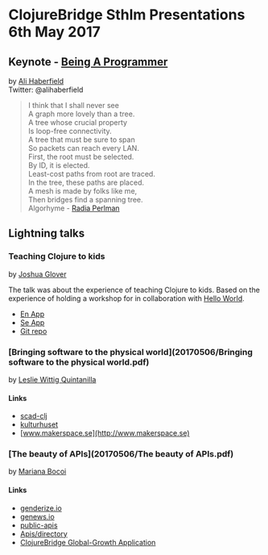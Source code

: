 # ClojureBridge Sthlm Presentations 6th May 2017

## Keynote - [Being A Programmer](20170506/beingaprogrammer_slides.pdf)
by [Ali Haberfield](https://www.linkedin.com/in/ali-haberfield-4b705620/)  
Twitter: @alihaberfield

> I think that I shall never see  
> A graph more lovely than a tree.  
> A tree whose crucial property  
> Is loop-free connectivity.  
> A tree that must be sure to span  
> So packets can reach every LAN.  
> First, the root must be selected.  
> By ID, it is elected.  
> Least-cost paths from root are traced.  
> In the tree, these paths are placed.  
> A mesh is made by folks like me,  
> Then bridges find a spanning tree.  
> Algorhyme - [Radia Perlman](https://en.wikipedia.org/wiki/Radia_Perlman)  


## Lightning talks

### Teaching Clojure to kids
by [Joshua Glover](https://www.linkedin.com/in/joshglover/)  

The talk was about the experience of teaching Clojure to kids. Based on the experience of holding a workshop for in collaboration with [Hello World]().

* [En App](http://jmglov.net/quilt/)
* [Se App](http://jmglov.net/quilt/?hl=sv-SE)
* [Git repo](https://github.com/jmglov/quilt)

### [Bringing software to the physical world](20170506/Bringing software to the physical world.pdf)
by [Leslie Wittig Quintanilla](https://www.linkedin.com/in/lesliewittig/)
#### Links
* [scad-clj](https://github.com/farrellm/scad-clj)
* [kulturhuset](http://kulturhusetstadsteatern.se/Bibliotek/Lava_Bibliotek_Verkstad/Evenemang/2017/Lar-dig-att-3D-printa/)
* [www.makerspace.se](http://www.makerspace.se)

### [The beauty of APIs](20170506/The beauty of APIs.pdf)
by [Mariana Bocoi](https://www.linkedin.com/in/marianabocoi/)
#### Links
* [genderize.io](https://genderize.io/)
* [genews.io](http://genews.io)
* [public-apis](https://github.com/toddmotto/public-apis)
* [Apis/directory](https://www.programmableweb.com/apis/directory)
* [ClojureBridge Global-Growth Application](https://github.com/ClojureBridge/global-growth)
